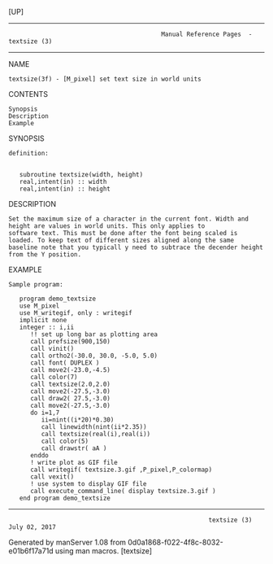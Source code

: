 [UP]

-----------------------------------------------------------------------------------------------------------------------------------
                                              Manual Reference Pages  - textsize (3)
-----------------------------------------------------------------------------------------------------------------------------------
                                                                 
NAME

    textsize(3f) - [M_pixel] set text size in world units

CONTENTS

    Synopsis
    Description
    Example

SYNOPSIS

    definition:


       subroutine textsize(width, height)
       real,intent(in) :: width
       real,intent(in) :: height



DESCRIPTION

    Set the maximum size of a character in the current font. Width and height are values in world units. This only applies to
    software text. This must be done after the font being scaled is loaded. To keep text of different sizes aligned along the same
    baseline note that you typicall y need to subtrace the decender height from the Y position.

EXAMPLE

    Sample program:

       program demo_textsize
       use M_pixel
       use M_writegif, only : writegif
       implicit none
       integer :: i,ii
          !! set up long bar as plotting area
          call prefsize(900,150)
          call vinit()
          call ortho2(-30.0, 30.0, -5.0, 5.0)
          call font( DUPLEX )
          call move2(-23.0,-4.5)
          call color(7)
          call textsize(2.0,2.0)
          call move2(-27.5,-3.0)
          call draw2( 27.5,-3.0)
          call move2(-27.5,-3.0)
          do i=1,7
             ii=nint((i*20)*0.30)
             call linewidth(nint(ii*2.35))
             call textsize(real(i),real(i))
             call color(5)
             call drawstr( aA )
          enddo
          ! write plot as GIF file
          call writegif( textsize.3.gif ,P_pixel,P_colormap)
          call vexit()
          ! use system to display GIF file
          call execute_command_line( display textsize.3.gif )
       end program demo_textsize



-----------------------------------------------------------------------------------------------------------------------------------

                                                           textsize (3)                                               July 02, 2017

Generated by manServer 1.08 from 0d0a1868-f022-4f8c-8032-e01b6f17a71d using man macros.
                                                            [textsize]
